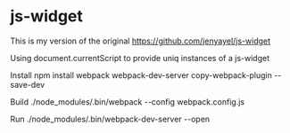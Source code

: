 # js-widget

This is my version of the original
https://github.com/jenyayel/js-widget

Using document.currentScript to provide uniq instances of a js-widget



Install
npm install webpack webpack-dev-server copy-webpack-plugin --save-dev


Build
./node_modules/.bin/webpack --config webpack.config.js



Run
./node_modules/.bin/webpack-dev-server --open
